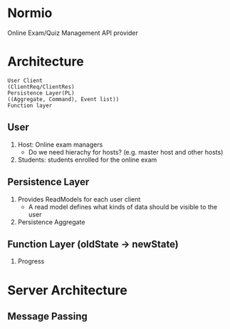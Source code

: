 # Normio

Online Exam/Quiz Management API provider


# Architecture

```
User Client
(ClientReq/ClientRes)
Persistence Layer(PL)
((Aggregate, Command), Event list))
Function layer
```

## User


1. Host: Online exam managers
    - Do we need hierachy for hosts? (e.g. master host and other hosts)
2. Students: students enrolled for the online exam


## Persistence Layer


1. Provides ReadModels for each user client
    - A read model defines what kinds of data should be visible to the user
2. Persistence Aggregate


## Function Layer (oldState -> newState)

1. Progress


# Server Architecture


## Message Passing

